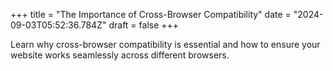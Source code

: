 +++
title = "The Importance of Cross-Browser Compatibility"
date = "2024-09-03T05:52:36.784Z"
draft = false
+++

  Learn why cross-browser compatibility is essential and how to ensure your website works seamlessly across different browsers.
        
